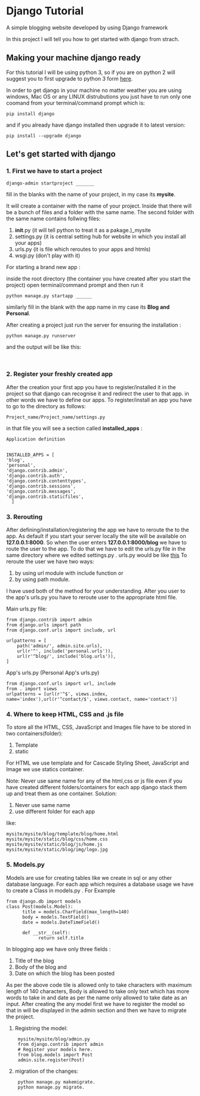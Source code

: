 # Django Tutorial


A simple blogging website developed by using Django framework

In this project I will tell you how to get started with django from strach.

## Making your machine django ready

For this tutorial I will be using python 3, so if you are on python 2 will suggest you to first upgrade to python 3 form [here](https://www.python.org).

In order to get django in your machine no matter weather you are using windows, Mac OS or any LINUX distrubutions you just have to run only one coomand from your terminal/command prompt which is:

	pip install django

and if you already have django installed then upgrade it to latest version:
	
	pip install --upgrade django


## Let's get started with django

### 1. First we have to start a project

	django-admin startproject _______

fill in the blanks with the name of your project, in my case its <strong>mysite</strong>.


It will create a container with the name of your project. Inside that there will be a bunch of files and a folder with the same name. The second folder with the same name contains follwing files:
  1. __init__.py (it will tell python to treat it as a pakage.)_mysite
  2. settings.py (it is central setting hub for website in which you install all your apps)
  3. urls.py (it is file which reroutes to your apps and htmls)
  4. wsgi.py (don't play with it)
  

For starting a brand new app :

inside the root directory (the container you have created after you start the project) open terminal/command prompt and then run it

	python manage.py startapp ______

similarly fill in the blank with the app name in my case its <strong>Blog and Personal</strong>. 


After creating a project just run the server for ensuring the installation :

    python manage.py runserver

and the output will be like this: 

<img alt="" src="https://tutorial.djangogirls.org/en/django_start_project/images/install_worked.png">

<img alt="" src="https://1.bp.blogspot.com/-U0i4-G4-Ev8/WWeaGxBgvfI/AAAAAAAAFkE/892zkk2-8KM2hpcR2F3EkHPBiNngkPpQwCLcBGAs/s1600/Run-Django-server-for-permanent-on-Centos-and-Ubuntu.png">



### 2. Register your freshly created app 


After the creation your first app you have to register/installed it in the project so that django can recognise it and redirect the user to that app. in other words we have to define our apps.
To register/install an app you have to go to the directory as follows:


	Project_name/Project_name/settings.py

in that file you will see a section called <strong>installed_apps</strong> :


  
  
    Application definition


    INSTALLED_APPS = [
    'blog',
    'personal',
    'django.contrib.admin',
    'django.contrib.auth',
    'django.contrib.contenttypes',
    'django.contrib.sessions',
    'django.contrib.messages',
    'django.contrib.staticfiles',
      ]





### 3. Rerouting 

After defining/installation/registering the app we have to reroute the to the app.
As default if you start your server locally the site will be available on <strong>127.0.0.1:8000</strong>.
So when the user enters <strong>127.0.0.1:8000/blog</strong> we have to route the user to the app.
To do that we have to edit the urls.py file in the same directory where we edited settings.py .
urls.py would be like [this](https://github.com/Deep-Mind-Hive/Django_mysite/blob/master/mysite/urls.py)
To reroute the user we have two ways:
  1. by using url module with include function or
  2. by using path module.
  
I have used both of the method for your understanding.
After you user to the app's urls.py you have to reroute user to the appropriate html file.

Main urls.py file:

    from django.contrib import admin
    from django.urls import path
    from django.conf.urls import include, url

    urlpatterns = [
        path('admin/', admin.site.urls),
        url(r'^', include('personal.urls')),
        url(r'^blog/', include('blog.urls')),   
    ]


App's urls.py (Personal App's urls.py)

    from django.conf.urls import url, include
    from . import views
    urlpatterns = [url(r'^$', views.index, name='index'),url(r'^contact/$', views.contact, name='contact')] 


    




### 4. Where to keep HTML, CSS and .js file

To store all the HTML, CSS, JavaScript and Images file have to be stored in two containers(folder):
  
  1. Template
  2. static



For HTML we use template and for Cascade Styling Sheet, JavaScript and Image we use statics container.

Note: Never use same name for any of the html,css or js file even if you have created different folders/containers for each app django stack them up and treat them as one container.
Solution:
  1. Never use same name
  2. use different folder for each app
  
like:

    mysite/mysite/blog/template/blog/home.html
    mysite/mysite/static/blog/css/home.css
    mysite/mysite/static/blog/js/home.js
    mysite/mysite/static/blog/img/logo.jpg
 


### 5. Models.py

Models are use for creating tables like we create in sql or any other database language.
For each app which requires a database usage we have to create a Class in models.py . For Example

    from django.db import models
    class Post(models.Model):
	      title = models.CharField(max_length=140)
	      body = models.TextField()
	      date = models.DateTimeField()
        
	      def __str__(self):
		        return self.title

In blogging app we have only three fields :
  1. Title of the blog
  2. Body of the blog and
  3. Date on which the blog has been posted
  
As per the above code tile is allowed only to take characters with maximum length of 140 characters, Body is allowed to take only text which has more words to take in and date as per the name only allowed to take date as an input.
After creating the any model first we have to register the model so that in will be displayed in the admin section and then we have to migrate the project.

  1. Registring the model:
          
          mysite/mysite/blog/admin.py  
          from django.contrib import admin
          # Register your models here.
          from blog.models import Post
          admin.site.register(Post)
  
  2. migration of the changes:
                
          python manage.py makemigrate.          
          python manage.py migrate.
          
